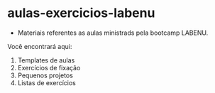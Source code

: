 # aulas-exercicios-labenu

* Materiais referentes as aulas ministrads pela bootcamp LABENU.

Você encontrará aqui:

1) Templates de aulas
2) Exercícios de fixação
3) Pequenos projetos
4) Listas de exercícios

